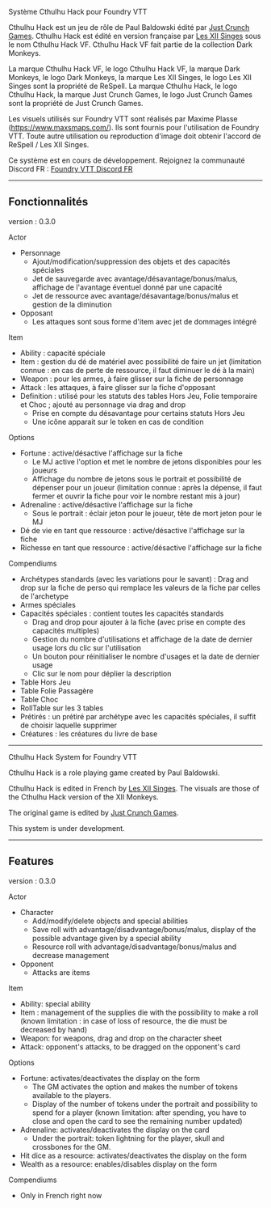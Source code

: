 Système Cthulhu Hack pour Foundry VTT

Cthulhu Hack est un jeu de rôle de Paul Baldowski édité par <a href="http://www.justcrunch.com">Just Crunch Games</a>.
Cthulhu Hack est édité en version française par <a href="https://www.les12singes.com">Les XII Singes</a> sous le nom Cthulhu Hack VF.
Cthulhu Hack VF fait partie de la collection Dark Monkeys.

La marque Cthulhu Hack VF, le logo Cthulhu Hack VF, la marque Dark Monkeys, le logo Dark Monkeys, la marque Les XII Singes, le logo Les XII Singes sont la propriété de ReSpell.
La marque Cthulhu Hack, le logo Cthulhu Hack, la marque Just Crunch Games, le logo Just Crunch Games sont la propriété de Just Crunch Games.

Les visuels utilisés sur Foundry VTT sont réalisés par Maxime Plasse (https://www.maxsmaps.com/). Ils sont fournis pour l'utilisation de Foundry VTT. Toute autre utilisation ou reproduction d'image doit obtenir l'accord de ReSpell / Les XII Singes.

Ce système est en cours de développement.
Rejoignez la communauté Discord FR : <a href='https://discord.gg/pPSDNJk'>Foundry VTT Discord FR</a>

----------------
Fonctionnalités 
----------------
version : 0.3.0

Actor
- Personnage
    - Ajout/modification/suppression des objets et des capacités spéciales
    - Jet de sauvegarde avec avantage/désavantage/bonus/malus, affichage de l'avantage éventuel donné par une capacité
    - Jet de ressource avec avantage/désavantage/bonus/malus et gestion de la diminution
- Opposant
    - Les attaques sont sous forme d'item avec jet de dommages intégré

Item
- Ability : capacité spéciale
- Item : gestion du dé de matériel avec possibilité de faire un jet (limitation connue : en cas de perte de ressource, il faut diminuer le dé à la main)
- Weapon : pour les armes, à faire glisser sur la fiche de personnage
- Attack : les attaques, à faire glisser sur la fiche d'opposant
- Definition : utilisé pour les statuts des tables Hors Jeu, Folie temporaire et Choc ; ajouté au personnage via drag and drop
    - Prise en compte du désavantage pour certains statuts Hors Jeu
    - Une icône apparait sur le token en cas de condition

Options
- Fortune : active/désactive l'affichage sur la fiche
    - Le MJ active l'option et met le nombre de jetons disponibles pour les joueurs
    - Affichage du nombre de jetons sous le portrait et possibilité de dépenser pour un joueur (limitation connue : après la dépense, il faut fermer et ouvrir la fiche pour voir le nombre restant mis à jour)
- Adrenaline : active/désactive l'affichage sur la fiche
    - Sous le portrait : éclair jeton pour le joueur, tête de mort jeton pour le MJ
- Dé de vie en tant que ressource : active/désactive l'affichage sur la fiche
- Richesse en tant que ressource : active/désactive l'affichage sur la fiche

Compendiums
- Archétypes standards (avec les variations pour le savant) : Drag and drop sur la fiche de perso qui remplace les valeurs de la fiche par celles de l'archetype
- Armes spéciales
- Capacités spéciales : contient toutes les capacités standards
    - Drag and drop pour ajouter à la fiche (avec prise en compte des capacités multiples)
    - Gestion du nombre d'utilisations et affichage de la date de dernier usage lors du clic sur l'utilisation
    - Un bouton pour réinitialiser le nombre d'usages et la date de dernier usage
    - Clic sur le nom pour déplier la description
- Table Hors Jeu
- Table Folie Passagère
- Table Choc
- RollTable sur les 3 tables
- Prétirés : un prétiré par archétype avec les capacités spéciales, il suffit de choisir laquelle supprimer
- Créatures : les créatures du livre de base

-------------------------------------------------------------------------------------------------------------------------
Cthulhu Hack System for Foundry VTT

Cthulhu Hack is a role playing game created by Paul Baldowski.

Cthulhu Hack is edited in French by <a href="https://www.les12singes.com">Les XII Singes</a>.
The visuals are those of the Cthulhu Hack version of the XII Monkeys.

The original game is edited by <a href="http://www.justcrunch.com">Just Crunch Games</a>.

This system is under development.

---------------
Features
---------------
version : 0.3.0

Actor
- Character
    - Add/modify/delete objects and special abilities
    - Save roll with advantage/disadvantage/bonus/malus, display of the possible advantage given by a special ability
    - Resource roll with advantage/disadvantage/bonus/malus and decrease management
- Opponent
    - Attacks are items

Item
- Ability: special ability
- Item : management of the supplies die with the possibility to make a roll (known limitation : in case of loss of resource, the die must be decreased by hand)
- Weapon: for weapons, drag and drop on the character sheet
- Attack: opponent's attacks, to be dragged on the opponent's card

Options
- Fortune: activates/deactivates the display on the form
    - The GM activates the option and makes the number of tokens available to the players.
    - Display of the number of tokens under the portrait and possibility to spend for a player (known limitation: after spending, you have to close and open the card to see the remaining number updated)
- Adrenaline: activates/deactivates the display on the card
    - Under the portrait: token lightning for the player, skull and crossbones for the GM.
- Hit dice as a resource: activates/deactivates the display on the form
- Wealth as a resource: enables/disables display on the form

Compendiums
- Only in French right now